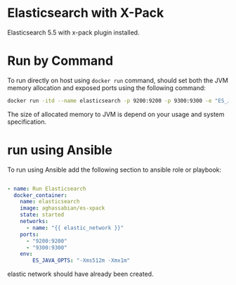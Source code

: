 # Elasticsearch with X-Pack
Elasticsearch 5.5 with x-pack plugin installed.

# Run by Command
To run directly on host using ```docker run``` command, should set both the JVM memory allocation and exposed ports using the following command:
```bash
docker run -itd --name elasticsearch -p 9200:9200 -p 9300:9300 -e "ES_JAVA_OPT=-Xms512m -Xmx1g" aghassabian/es-xpack
```
The size of allocated memory to JVM is depend on your usage and system specification.

# run using Ansible
To run using Ansible add the following section to ansible role or playbook:
```yaml

- name: Run Elasticsearch
  docker_container:
    name: elasticsearch
    image: aghassabian/es-xpack
    state: started
    networks:
      - name: "{{ elastic_network }}"
    ports:
      - "9200:9200"
      - "9300:9300"
    env:
        ES_JAVA_OPTS: "-Xms512m -Xmx1m"
```
elastic network should have already been created.

 
